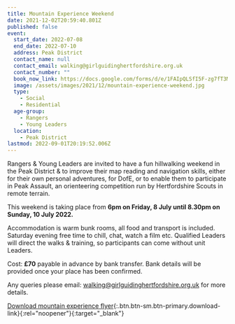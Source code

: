 ```yaml
---
title: Mountain Experience Weekend
date: 2021-12-02T20:59:40.801Z
published: false
event:
  start_date: 2022-07-08
  end_date: 2022-07-10
  address: Peak District
  contact_name: null
  contact_email: walking@girlguidinghertfordshire.org.uk
  contact_number: ""
  book_now_link: https://docs.google.com/forms/d/e/1FAIpQLSfI5F-zg7fT3MST-V9BvckFxsCDF10lk8DVo26VmOwX-AkNxg/viewform
  image: /assets/images/2021/12/mountain-experience-weekend.jpg
  type:
    - Social
    - Residential
  age-group:
    - Rangers
    - Young Leaders
  location:
    - Peak District
lastmod: 2022-09-01T20:19:52.006Z
---
```


Rangers & Young Leaders are invited to have a fun hillwalking weekend in the Peak District & to improve their map reading and navigation skills, either for their own personal adventures, for DofE, or to enable them to participate in Peak Assault, an orienteering competition run by Hertfordshire Scouts in remote terrain.

This weekend is taking place from **6pm on Friday, 8 July until 8.30pm on Sunday, 10 July 2022.**

Accommodation is warm bunk rooms, all food and transport is included. Saturday evening free time to chill, chat, watch a film etc. Qualified Leaders will direct the walks & training, so participants can come without unit Leaders.

Cost: **£70** payable in advance by bank transfer.  Bank details will be provided once your place has been confirmed.

Any queries please email: <walking@girlguidinghertfordshire.org.uk> for more details.

[Download mountain experience flyer][1]{:.btn.btn-sm.btn-primary.download-link}{:rel="noopener"}{:target="_blank"}

[1]: /assets/docs/2022/mountain-experience-march-2022v2.pdf
